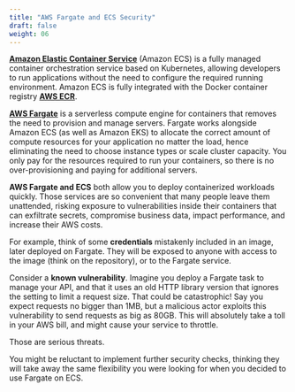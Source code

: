 ```yaml
---
title: "AWS Fargate and ECS Security"
draft: false
weight: 06
---
```


[**Amazon Elastic Container Service**](https://aws.amazon.com/ecs) (Amazon ECS) is a fully managed container orchestration service based on Kubernetes, allowing developers to run applications without the need to configure the required running environment. Amazon ECS is fully integrated with the Docker container registry [**AWS ECR**](https://aws.amazon.com/ecr).

[**AWS Fargate**](https://aws.amazon.com/fargate) is a serverless compute engine for containers that removes the need to provision and manage servers. Fargate works alongside Amazon ECS (as well as Amazon EKS) to allocate the correct amount of compute resources for your application no matter the load, hence eliminating the need to choose instance types or scale cluster capacity. You only pay for the resources required to run your containers, so there is no over-provisioning and paying for additional servers.

**AWS Fargate and ECS** both allow you to deploy containerized workloads quickly. Those services are so convenient that many people leave them unattended, risking exposure to vulnerabilities inside their containers that can exfiltrate secrets, compromise business data, impact performance, and increase their AWS costs.

For example, think of some **credentials** mistakenly included in an image, later deployed on Fargate. They will be exposed to anyone with access to the image (think on the repository), or to the Fargate service.

Consider a **known vulnerability**. Imagine you deploy a Fargate task to manage your API, and that it uses an old HTTP library version that ignores the setting to limit a request size. That could be catastrophic! Say you expect requests no bigger than 1MB, but a malicious actor exploits this vulnerability to send requests as big as 80GB. This will absolutely take a toll in your AWS bill, and might cause your service to throttle.

Those are serious threats.

You might be reluctant to implement further security checks, thinking they will take away the same flexibility you were looking for when you decided to use Fargate on ECS.
